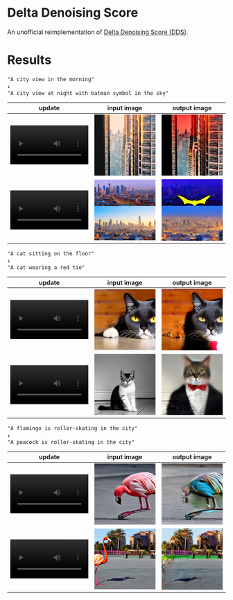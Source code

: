 # Delta Denoising Score
An unofficial reimplementation of [Delta Denoising Score (DDS)](https://delta-denoising-score.github.io/).

# Results

```
"A city view in the morning"
↓
"A city view at night with batman symbol in the sky"
```

update | input image | output image
:-: | :-: | :-: 
<video src='results/00_00_out.mp4' width=180/> | <img src='results/00_00_ref.png' width=180/> | <img src='results/00_00_upd.png' width=180/>
<video src='results/00_01_out.mp4' width=180/> | <img src='results/00_01_ref.png' width=180/> | <img src='results/00_01_upd.png' width=180/>



```
"A cat sitting on the floor"
↓
"A cat wearing a red tie"
```

update | input image | output image
:-: | :-: | :-: 
<video src='results/01_00_out.mp4' width=180/> | <img src='results/01_00_ref.png' width=180/> | <img src='results/01_00_upd.png' width=180/>
<video src='results/01_01_out.mp4' width=180/> | <img src='results/01_01_ref.png' width=180/> | <img src='results/01_01_upd.png' width=180/>




```
"A flamingo is roller-skating in the city"
↓
"A peacock is roller-skating in the city"
```

update | input image | output image
:-: | :-: | :-: 
<video src='results/02_00_out.mp4' width=180/> | <img src='results/02_00_ref.png' width=180/> | <img src='results/02_00_upd.png' width=180/>
<video src='results/02_01_out.mp4' width=180/> | <img src='results/02_01_ref.png' width=180/> | <img src='results/02_01_upd.png' width=180/>


